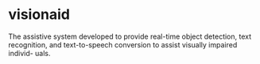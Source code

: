 # visionaid
The assistive system developed to provide real-time object detection, text recognition, and text-to-speech conversion to assist visually impaired individ- uals.
